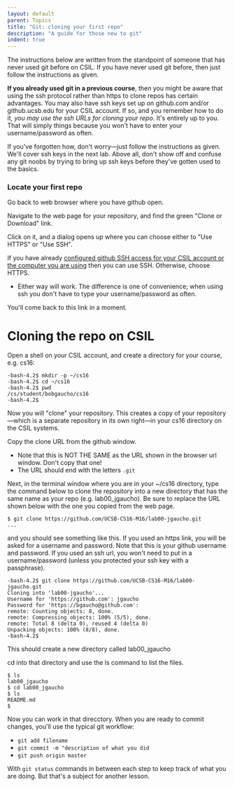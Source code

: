 ```yaml
---
layout: default
parent: Topics
title: "Git: cloning your first repo"
description: "A guide for those new to git"
indent: true
---
```


The instructions below are written from the standpoint of someone that has never used git before on CSIL. 
If you have never used git before, then just follow the instructions as given.

<b>If you already used git in a previous course</b>, then you might be
aware that using the ssh protocol rather than https to clone repos has
certain advantages. You may also have ssh keys set up on
github.com and/or github.ucsb.edu for your CSIL account. If so, and you remember how to
do it, <em>you may use the ssh URLs for cloning your repo</em>. It's
entirely up to you. That will simply things because you won't have to
enter your username/password as often.

If you've forgotten how, don't worry—just follow the instructions as
given. We'll cover ssh keys in the next lab. Above all, don't show off
and confuse any git noobs by trying to bring up ssh keys before
they've gotten used to the basics.

### Locate your first repo

Go back to web browser where you have github open.

Navigate to the web page for your repository, and find the green "Clone or Download" link.

Click on it, and a dialog opens up where you can choose either to "Use HTTPS" or "Use SSH".   

If you have already [configured github SSH access for your CSIL account or the computer you are using](github_configure_ssh) then
you can use SSH.  Otherwise, choose HTTPS.
* Either way will work.  The difference is one of convenience; when using ssh you don't have to type your username/password as often.

You'll come back to this link in a moment.

# Cloning the repo on CSIL

Open a shell on your CSIL account, and create a directory for your course, e.g. cs16:

    -bash-4.2$ mkdir -p ~/cs16
    -bash-4.2$ cd ~/cs16
    -bash-4.2$ pwd
    /cs/student/bobgaucho/cs16
    -bash-4.2$

Now you will "clone" your repository. This creates a copy of your
repository—which is a separate repository in its own right—in your
cs16 directory on the CSIL systems.

Copy the clone URL from the github window.

- Note that this is NOT THE SAME as the URL shown in the browser url window. Don't copy that one!
- The URL should end with the letters `.git`

Next, in the terminal window where you are in your ~/cs16 directory,
type the command below to clone the repository into a new directory 
that has the same name as your repo (e.g. lab00_jgaucho).
Be sure to replace the URL shown below with the one you copied 
from the web page.

    $ git clone https://github.com/UCSB-CS16-M16/lab00-jgaucho.git
    ...

and you should see something like this. If you used an https link, you will be asked for a
username and password. Note that this is your github username and password.  If you used
an ssh url, you won't need to put in a username/password (unless you protected your ssh key 
with a passphrase).

    -bash-4.2$ git clone https://github.com/UCSB-CS16-M16/lab00-jgaucho.git
    Cloning into 'lab00-jgaucho'...
    Username for 'https://github.com': jgaucho
    Password for 'https://bgaucho@github.com':
    remote: Counting objects: 8, done.
    remote: Compressing objects: 100% (5/5), done.
    remote: Total 8 (delta 0), reused 4 (delta 0)
    Unpacking objects: 100% (8/8), done.
    -bash-4.2$

This should create a new directory called lab00_jgaucho

cd into that directory and use the ls command to list the files.

    $ ls
    lab00_jgaucho
    $ cd lab00_jgaucho
    $ ls
    README.md
    $

Now you can work in that direcctory.  When you are ready to commit changes, you'll use the typical git workflow:

* `git add filename`
* `git commit -m "description of what you did`
* `git push origin master`

With `git status` commands in between each step to keep track of what you are doing.  But that's a subject for another lesson.
